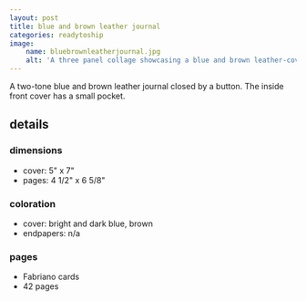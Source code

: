 ```yaml
---
layout: post
title: blue and brown leather journal
categories: readytoship
image:
    name: bluebrownleatherjournal.jpg
    alt: 'A three panel collage showcasing a blue and brown leather-covered journal.'
---
```


A two-tone blue and brown leather journal closed by a button. The inside front cover has a small pocket.

## details

### dimensions

- cover: 5" x 7"
- pages: 4 1/2" x 6 5/8"

### coloration

- cover: bright and dark blue, brown
- endpapers: n/a

### pages

- Fabriano cards
- 42 pages

